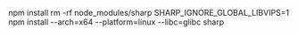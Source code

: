 npm install
rm -rf node_modules/sharp
SHARP_IGNORE_GLOBAL_LIBVIPS=1 npm install --arch=x64 --platform=linux --libc=glibc sharp